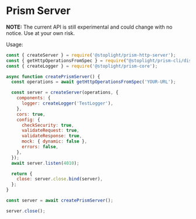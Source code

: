 # Prism Server

**NOTE:** The current API is still experimental and could change with no notice. Use at your own risk.

Usage:

```javascript
const { createServer } = require('@stoplight/prism-http-server');
const { getHttpOperationsFromSpec } = require("@stoplight/prism-cli/dist/operations");
const { createLogger } = require('@stoplight/prism-core');

async function createPrismServer() {
  const operations = await getHttpOperationsFromSpec('YOUR-URL');

  const server = createServer(operations, {
    components: {
      logger: createLogger('TestLogger'),
    },
    cors: true,
    config: {
      checkSecurity: true,
      validateRequest: true,
      validateResponse: true,
      mock: { dynamic: false },
      errors: false,
    },
  });
  await server.listen(4010);

  return {
    close: server.close.bind(server),
  };
}

const server = await createPrismServer();

server.close();
```

